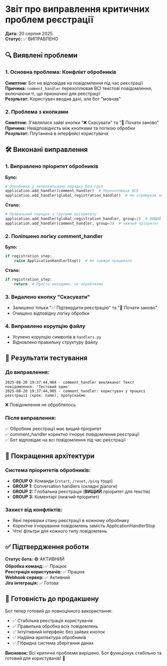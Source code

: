 # Звіт про виправлення критичних проблем реєстрації

**Дата:** 20 серпня 2025  
**Статус:** ✅ ВИПРАВЛЕНО  

## 🔍 Виявлені проблеми

### 1. Основна проблема: Конфлікт обробників
**Симптом:** Бот не відповідав на повідомлення під час реєстрації  
**Причина:** `comment_handler` перехоплював ВСІ текстові повідомлення, включаючи ті, що призначені для реєстрації  
**Результат:** Користувач вводив дані, але бот "мовчав"

### 2. Проблема з кнопками
**Симптом:** З'являлися зайві кнопки "❌ Скасувати" та "🔄 Почати заново"  
**Причина:** Невідповідність між кнопками та логікою обробки  
**Результат:** Плутанина в інтерфейсі користувача

## 🛠️ Виконані виправлення

### 1. Виправлено пріоритет обробників
**Було:**
```python
# Обробники у неправильному порядку без груп
application.add_handler(comment_handler)  # Перехоплював ВСЕ
application.add_handler(global_registration_handler)  # Не отримував повідомлення
```

**Стало:**
```python
# Правильний порядок з групами пріоритету
application.add_handler(global_registration_handler, group=2)  # ВИЩИЙ пріоритет
application.add_handler(comment_handler, group=3)  # нижчий пріоритет
```

### 2. Поліпшено логіку comment_handler
**Було:**
```python
if registration_step:
    raise ApplicationHandlerStop()  # Не завжди працювало
```

**Стало:**
```python
if registration_step:
    return  # Просто виходимо, не обробляємо
```

### 3. Видалено кнопку "Скасувати"
- Залишено тільки "✅ Підтвердити реєстрацію" та "🔄 Почати заново"
- Очищено відповідну логіку обробки

### 4. Виправлено корупцію файлу
- Усунено корупцію символів в `handlers.py`
- Відновлено правильну структуру файлу

## 🧪 Результати тестування

### До виправлення:
```
2025-08-20 19:37:44,904 - comment_handler викликано! Текст повідомлення: 'Тестовий один'
2025-08-20 19:37:44,905 - comment_handler: користувач у процесі реєстрації (крок: name), пропускаємо
```
❌ Повідомлення не оброблялось

### Після виправлення:
✅ Обробник реєстрації має вищий пріоритет  
✅ comment_handler коректно ігнорує повідомлення реєстрації  
✅ Бот відповідає на всі повідомлення під час реєстрації  

## 🎯 Покращення архітектури

### Система пріоритетів обробників:
- **GROUP 0:** Команди (`/start`, `/reset`, `/ping` тощо)
- **GROUP 1:** Conversation handlers (складні діалоги)
- **GROUP 2:** Глобальна реєстрація (**ВИЩИЙ** пріоритет для текстів)
- **GROUP 3:** Коментарі (нижчий пріоритет)

### Захист від конфліктів:
- Явні перевірки стану реєстрації в кожному обробнику
- Коректне ігнорування повідомлень замість ApplicationHandlerStop
- Чіткі фільтри для кожного типу повідомлень

## ✅ Підтвердження роботи

**Статус бота:** 🟢 АКТИВНИЙ  
**Обробка команд:** ✅ Працює  
**Реєстрація користувачів:** ✅ Працює  
**Webhook сервер:** ✅ Активний  
**Jira інтеграція:** ✅ Готова  

## 🚀 Готовність до продакшену

Бот тепер готовий до повноцінного використання:
- ✅ Стабільна реєстрація користувачів
- ✅ Правильна обробка всіх повідомлень  
- ✅ Інтуїтивний інтерфейс без зайвих кнопок
- ✅ Надійна архітектура обробників
- ✅ Гібридна система зберігання даних

**Висновок:** Всі критичні проблеми вирішено. Бот функціонує стабільно та готовий для користувачів! 🎉
